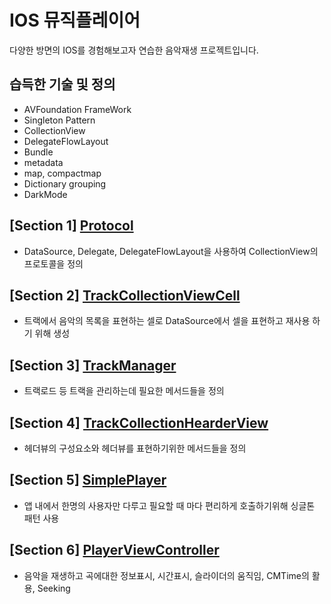 # IOS 뮤직플레이어
다양한 방면의 IOS를 경험해보고자 연습한 음악재생 프로젝트입니다.
## 습득한 기술 및 정의
- AVFoundation FrameWork
- Singleton Pattern
- CollectionView
- DelegateFlowLayout
- Bundle
- metadata
- map, compactmap
- Dictionary grouping
- DarkMode

## [Section 1] [Protocol](https://github.com/JongPyoAhn/MusicPlay/blob/main/Explanation/HomeViewController.md)
- DataSource, Delegate, DelegateFlowLayout을 사용하여 CollectionView의 프로토콜을 정의
## [Section 2] [TrackCollectionViewCell](https://github.com/JongPyoAhn/MusicPlay/blob/main/Explanation/TrackCollectionViewCell.md)
- 트랙에서 음악의 목록을 표현하는 셀로 DataSource에서 셀을 표현하고 재사용 하기 위해 생성
## [Section 3] [TrackManager](https://github.com/JongPyoAhn/MusicPlay/blob/main/Explanation/TrackManager.md)
- 트랙로드 등 트랙을 관리하는데 필요한 메서드들을 정의
## [Section 4] [TrackCollectionHearderView](https://github.com/JongPyoAhn/MusicPlay/blob/main/Explanation/TrackCollectionHeaderView.md)
- 헤더뷰의 구성요소와 헤더뷰를 표현하기위한 메서드들을 정의
## [Section 5] [SimplePlayer](https://github.com/JongPyoAhn/MusicPlay/blob/main/Explanation/SimplePlayer.md)
- 앱 내에서 한명의 사용자만 다루고 필요할 때 마다 편리하게 호출하기위해 싱글톤 패턴 사용
## [Section 6] [PlayerViewController](https://github.com/JongPyoAhn/MusicPlay/blob/main/Explanation/PlayerViewController.md)
- 음악을 재생하고 곡에대한 정보표시, 시간표시, 슬라이더의 움직임, CMTime의 활용, Seeking 
